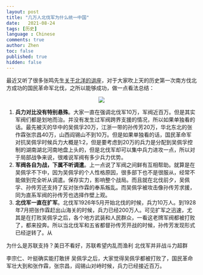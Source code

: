 ```yaml
---
layout: post
title: "几万人北伐军为什么统一中国"
date:   2021-08-24
tags: [历史]
language : Chinese
comments: true
author: Zhen
toc: false
published: true
hidden: false
---
```

最近又听了很多张鸣先生[关于北洋的讲座](https://youtu.be/C5WFrarybbo)，对于大家吹上天的历史第一次南方伐北方成功的国民革命军北伐，之所以能够成功，做一点看法总结：

<p align="center"> <img src="{{ site.imageurl }}/北伐.png"> </p> 

1. **兵力对比没有特别悬殊**。大家一直在强调北伐军10万，军阀近百万。但是其实军阀们都是划地而治。并没有发生过军阀跨界支援的情况，所以如果单独看的话。最先被灭的华中的吴佩孚20万，江浙一带的孙传芳20万，华北东北的张作霖张宗昌40万，山西阎锡山不到10万。但是如果单独看的话，国民革命军对抗吴佩孚时候兵力大概是1:2，但是要考虑到20万的兵力是分配到吴佩孚控制的湖南湖北河南地盘上头的，但是北伐军却可以集中兵力进攻一点，所以对于局部战争来说，很难说军阀有多少兵力优势。
2. **军阀各自为战，下属不听调遣**。上一点说了军阀之间鲜有互相帮助。就算是在吴佩孚不下中，因为吴佩孚的个人性格原因，很多部下也不是很服从，经常不能做到完全听从调遣。保存实力，影响整个战局。而且就在北伐前夕，吴佩孚、孙传芳还支持了反对张作霖的奉系叛乱。而吴佩孚被攻击像孙传芳求援，同为直系军阀的孙传芳也选择作壁上观。
3. **北伐军一直在扩军**。北伐军1926年5月开始北伐的时候，兵力10万人。到1928年7月把张作霖赶出山海关的时候，兵力已经200万人。可见扩军之迅速，尤其是在打败吴佩孚之后，各个地方武装和人民群众，一看这老牌军阀都被打败了，都来投奔。所以当北伐军和五省都督孙传芳开战的时候，孙传芳发现形式已经逆转了。从



为什么是苏联支持？美日不看好，苏联希望内乱而渔利
北伐军并非战斗力超群

李宗仁、叶挺确实能打敢拼 
吴佩孚之后，大家觉得吴佩孚都被打败了，国民革命军壮大到和张作霖，张宗昌，阎锡山对峙时候，兵力已经接近百万。 

<!--stackedit_data:
eyJoaXN0b3J5IjpbMTUzMzMwMTk3MywxODgwOTE5MjcwLDE3NT
Q1OTk3MDYsMjkyODM4MDI4LC0xMjU2NjM3NzgyLDEyMTQzOTk5
OCwxNTIyMDQ2MDEwXX0=
-->